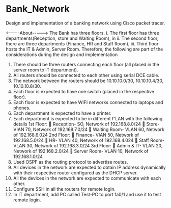 # Bank_Network
Design and implementation of a banking network using Cisco packet tracer.

<----About----->
The Bank has three floors.
i. The first floor has three departments(Reception, store and Waiting Room), in
ii. The second floor, there are three departments (Finance, HR and Staff Room),
iii. Third floor hosts the IT & Admin, Server Room.
Therefore, the following are part of the considerations during the design and implementation
1. There should be three routers connecting each floor (all placed in the server room to IT department).
2. All routers should be connected to each other using serial DCE cable.
3. The network between the routers should be 10.10.10.0/30, 10.10.10.4/30, 10.10.10.8/30.
4. Each floor is expected to have one switch (placed in the respective floor).
5. Each floor is expected to have WIFI networks connected to laptops and phones.
6. Each department is expected to have a printer.
7. Each department is expected to be in different I"LAN with the following details
1st Floor:
 Reception- SO, Network of 192.168.8.0/24
 Store- VIAN 70, Network of 192.168.7.0/24
 Waiting Room- VLAN 60, Network of 192.168.6.024
2nd Floor:
 Finance- VIAN 50, Network of 192.168.5.0/24
 HR- VLAN 40, Network of 192.168.4.024
 Staff Room- VLAN 30, Network of 192.168.3.0/24
3rd Floor:
 Admin & IT- VLAN 20, Network of 192.168.2.0/24
 Server Room- VLAN 10, Network of 192.168.1.0/24
8. Used OSPF as the routing protocol to advertise routes.
9. All devices in the network are expected to obtain IP address dynamically with their respective router configured as the DHCP server.
10. All the devices in the network are expected to communicate with each other.
11. Configure SSH in all the routers for remote login.
12. In IT department, add PC called Test-PC to port fa0/1 and use it to test remote login.
